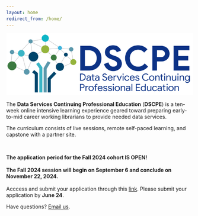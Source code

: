 ```yaml
---
layout: home
redirect_from: /home/
---
```


<p align="center"><img src="/images/logos/dscpelogo_horizontal_small.png" alt="DSCPE Logo"></p>

The **Data Services Continuing Professional Education** (**DSCPE**) is a ten-week online intensive learning experience geared toward preparing early-to-mid career working librarians to provide needed data services.

The curriculum consists of live sessions, remote self-paced learning, and capstone with a partner site.

<br>

**The application period for the Fall 2024 cohort IS OPEN!** <br>
<br>**The Fall 2024 session will begin on September 6 and conclude on November 22, 2024.** <br>
<br>
Acccess and submit your application through this <a href="https://hms.az1.qualtrics.com/jfe/form/SV_4SH5Fut97Na1w8K" target="_blank">link</a>. 
Please submit your application by **June 24**. 

Have questions? [Email us](mailto:dscpe.info@gmail.com).


